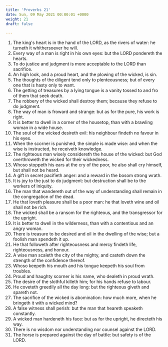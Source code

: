 ```yaml
---
title: 'Proverbs 21'
date: Sun, 09 May 2021 00:00:01 +0000
weight: 21
draft: false
  
---
```


1. The king's heart is in the hand of the LORD, as the rivers of water: he turneth it whithersoever he will.
2. Every way of a man is right in his own eyes: but the LORD pondereth the hearts.
3. To do justice and judgment is more acceptable to the LORD than sacrifice.
4. An high look, and a proud heart, and the plowing of the wicked, is sin.
5. The thoughts of the diligent tend only to plenteousness; but of every one that is hasty only to want.
6. The getting of treasures by a lying tongue is a vanity tossed to and fro of them that seek death.
7. The robbery of the wicked shall destroy them; because they refuse to do judgment.
8. The way of man is froward and strange: but as for the pure, his work is right.
9. It is better to dwell in a corner of the housetop, than with a brawling woman in a wide house.
10. The soul of the wicked desireth evil: his neighbour findeth no favour in his eyes.
11. When the scorner is punished, the simple is made wise: and when the wise is instructed, he receiveth knowledge.
12. The righteous man wisely considereth the house of the wicked: but God overthroweth the wicked for their wickedness.
13. Whoso stoppeth his ears at the cry of the poor, he also shall cry himself, but shall not be heard.
14. A gift in secret pacifieth anger: and a reward in the bosom strong wrath.
15. It is joy to the just to do judgment: but destruction shall be to the workers of iniquity.
16. The man that wandereth out of the way of understanding shall remain in the congregation of the dead.
17. He that loveth pleasure shall be a poor man: he that loveth wine and oil shall not be rich.
18. The wicked shall be a ransom for the righteous, and the transgressor for the upright.
19. It is better to dwell in the wilderness, than with a contentious and an angry woman.
20. There is treasure to be desired and oil in the dwelling of the wise; but a foolish man spendeth it up.
21. He that followeth after righteousness and mercy findeth life, righteousness, and honour.
22. A wise man scaleth the city of the mighty, and casteth down the strength of the confidence thereof.
23. Whoso keepeth his mouth and his tongue keepeth his soul from troubles.
24. Proud and haughty scorner is his name, who dealeth in proud wrath.
25. The desire of the slothful killeth him; for his hands refuse to labour.
26. He coveteth greedily all the day long: but the righteous giveth and spareth not.
27. The sacrifice of the wicked is abomination: how much more, when he bringeth it with a wicked mind?
28. A false witness shall perish: but the man that heareth speaketh constantly.
29. A wicked man hardeneth his face: but as for the upright, he directeth his way.
30. There is no wisdom nor understanding nor counsel against the LORD.
31. The horse is prepared against the day of battle: but safety is of the LORD.
